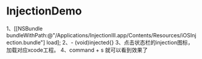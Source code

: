 # InjectionDemo

1、[[NSBundle bundleWithPath:@"/Applications/InjectionIII.app/Contents/Resources/iOSInjection.bundle"] load];
2、- (void)injected{}
3、点击状态栏的injection图标，加载对应xcode工程。
4、command + s  就可以看到效果了
